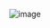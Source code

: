 ![image](https://github.com/ilrexho2011/Project-EULER-Possible-Solutions-Problems-201_to_300/assets/61479363/d7e2183d-fccb-431d-b8f0-f02068fb364b)

